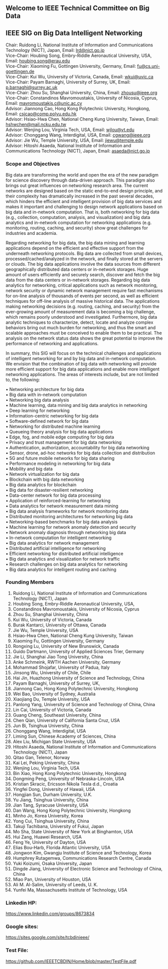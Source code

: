 ## Welcome to IEEE Technical Committee on Big Data
## IEEE SIG on Big Data Intelligent Networking
Chair: Ruidong Li, National Institute of Information and Communications Technology (NICT), Japan, Email: lrd@nict.go.jp \
Vice-Chair: Houbing Song, Embry-Riddle Aeronautical University, USA, Email: houbing.song@erau.edu \
Vice-Chair: Xiaoming Fu, Gottingen University, Germany, Email: fu@cs.uni-goettingen.de \
Vice-Chair: Kui Wu, University of Victoria, Canada, Email: wkui@uvic.ca \
Vice-Chair: Payam Barnaghi, University of Surrey, UK, Email: p.barnaghi@surrey.ac.uk \
Vice-Chair: Zhou Su, Shanghai University, China, Email: zhousu@ieee.org \
Vice-Chair: Constandinos Mavromoustakis, University of Nicosia, Cyprus, Email: mavromoustakis.c@unic.ac.cy \
Advisor: Jiannong Cao, Hong Kong Polytechnic University, Hongkong, Email: csjcao@comp.polyu.edu.hk \
Advisor: Hsiao-Hwa Chen, National Cheng Kung University, Taiwan, Email: hshwchen@mail.ncku.edu.tw \
Advisor: Wenjing Lou, Virginia Tech, USA, Email: wjlou@vt.edu \
Advisor: Chonggang Wang, Interdigital, USA, Email: cgwang@ieee.org \
Advisor: Jie Wu, Temple University, USA, Email: jiewu@temple.edu \
Advisor: Hitoshi Asaeda, National Institute of Information and Communications Technology (NICT), Japan, Email: asaeda@nict.go.jp 

### Scope and Objectives

Big data are transforming the world and open the era of the new paradigm for science discovery through data-driven approach. This paradigm also brings out great influences on networking research area. The current networks are designed based on the static end-to-end design principle, and their complexity has dramatically increased in the past several decades, which hinders the efficient and intelligent provision of big data services and makes it important and challenging to design network applications based on big data and in-network computation. That is, both networking for big data (e.g., collection, computation, analysis, and visualization) and big data analytics and in-network computation for networking applications (e.g. monitoring, routing, caching, and security) show great challenges for industries and academia.

Regarding networking for big data, the big data mining and learning applications depend on the efficient and effective support from the underneath networking protocols. Big data are collected from small devices, processed/cached/analyzed in the network, and finally stored at the servers or clouds. The big data applications involve the data sources from different geographically distributed data centers or in-network storages. Huge amount of users efficiently and securely search, discover and fetch the big data from the data centers or in-network storages. Regarding big data analytics for networking, critical applications such as network monitoring, network security or dynamic network management require fast mechanisms for on-line analysis of thousands of events per second, as well as efficient techniques for off-line analysis of massive historical data. The applications making networking decisions (e.g. routing, caching, and security) from the ever-growing amount of measurement data is becoming a big challenge, which remains poorly understood and investigated. Furthermore, big data analytic techniques to characterize, detect, locate and analyze complex behaviors bring out much burden for networking, and thus the smart and scalable approaches must be conceived to enable them to be practical. The analysis on the network status data shows the great potential to improve the performance of networking and applications.

In summary, this SIG will focus on the technical challenges and applications of intelligent networking for and by big data and in-network computation. We envision that the combination of big data with networking will provide more efficient support for big data applications and enable more intelligent networking applications. The areas of interests include, but are not limited to, the following:

•	Networking architecture for big data  \
•	Big data with in-network computation \
•	Networking big data analysis \
•	Machine learning, data mining and big data analytics in networking \
•	Deep learning for networking \
•	Information-centric networking for big data \
•	Software-defined network for big data \
•	Networking for distributed machine learning \
•	Queueing theory analysis for big data applications \
•	Edge, fog, and mobile edge computing for big data \
•	Privacy and trust management for big data networking \
•	Authentication, authorization, accountability for big data networking \
•	Sensor, drone, ad-hoc networks for big data collection and distribution \
•	5G and future mobile networks for big data sharing \
•	Performance modeling in networking for big data \
•	Mobility and big data \
•	Network virtualization for big data \
•	Blockchain with big data networking \
•	Big data analytics for blockchain \
•	Big data for disaster-resilient networking \
•	Data-center network for big data processing \
•	Application of reinforced-learning for networking \
•	Data analytics for network measurement data mining \
•	Big data analysis frameworks for network monitoring data \
•	Distributed monitoring architectures for networking big data \
•	Networking-based benchmarks for big data analysis \
•	Machine learning for network anomaly detection and security \
•	Network anomaly diagnosis through networking big data \
•	In-network computation for intelligent networking \
•	Big data analytics for network management \
•	Distributed artificial intelligence for networking \
•	Efficient networking for distributed artificial intelligence \
•	Big data analytics and visualization for network traffic \
•	Research challenges on big data analytics for networking \
•	Big data analytics for intelligent routing and caching

### Founding Members

1.	Ruidong Li, National Institute of Information and Communications Technology (NICT), Japan
2.	Houbing Song, Embry-Riddle Aeronautical University, USA,
3.	Constandinos Mavromoustakis, University of Nicosia, Cyprus
4.	Zhou Su, Shanghai University, China
5.	Kui Wu, University of Victoria, Canada
6.	Burak Kantarci, University of Ottawa, Canada
7.	Jie Wu, Temple University, USA
8.	Hsiao-Hwa Chen, National Cheng Kung University, Taiwan
9.	Xiaoming Fu, Gottingen University, Germany
10.	Rongxing Lu, University of New Brunswick, Canada
11.	Guido Dartmann, University of Applied Sciences Trier, Germany
12.	Jie Li, Shanghai Jiao Tong University, China
13.	Anke Schmeink, RWTH Aachen University, Germany
14.	Mohammad Shojafar, University of Padua, Italy 
15.	Jinsong Wu, University of Chile, Chile
16.	Hai Jin, Huazhong University of Science and Technology, China
17.	Payam Barnaghi, University of Surrey, UK,
18.	Jiannong Cao, Hong Kong Polytechnic University, Hongkong
19.	Wei Bao, University of Sydney, Australia
20.	Xiaojiang Du, Temple University, USA
21.	Panlong Yang, University of Science and Technology of China, China
22.	Lin Cai, University of Victoria, Canada
23.	Guang Cheng, Southeast University, China
24.	Chen Qian, University of California Santa Cruz, USA
25.	Jun Bi, Tsinghua University, China
26.	Chonggang Wang, Interdigital, USA
27.	Liming Sun, Chinese Academy of Sciences, China
28.	Alex Liu, Michigan State University, USA
29.	Hitoshi Asaeda, National Institute of Information and Communications Technology (NICT), Japan
30.	Qitao Gan, Telenor, Norway
31.	Kai Lei, Peking University, China
32.	Wenjing Lou, Virginia Tech, USA
33.	Bin Xiao, Hong Kong Polytechnic University, Hongkong
34.	Dongming Peng, University of Nebraska-Lincoln, USA
35.	Kristian Skracic, Ericsson Nikola Tesla d.d., Croatia
36.	Yingfei Dong, University of Hawaii, USA 
37.	Hongjian Sun, Durham University, U.K. 
38.	Yu Jiang, Tsinghua University, China 
39.	Jian Tang, Syracuse University, USA 
40.	Dan Wang, Hong Kong Polytechnic University, Hongkong
41.	Minho Jo, Korea University, Korea 
42.	Yong Cui, Tsinghua University, China 
43.	Takuji Tachibana, University of Fukui, Japan
44.	Mo Sha, State University of New York at Binghamton, USA 
45.	Hui Zang, Huawei Research, USA
46.	Feng Ye, University of Dayton, USA 
47.	Elias Bou-Harb, Florida Atlantic University, USA
48.	Jongwon Kim, Gwangju Institute of Science and Technology, Korea
49.	Humphrey Rutagemwa, Communications Research Centre, Canada 
50.	Yuki Koizumi, Osaka University, Japan
51.	Dingde Jiang, University of Electronic Science and Technology of China, China
52.	Miao Pan, University of Houston, USA
53.	Ali M. Al-Salim, University of Leeds, U. K.
54. Yunfei Ma, Massachusetts Institute of Technology, USA

### Linkedin HP: 
https://www.linkedin.com/groups/8673834

### Google sites: 
https://sites.google.com/site/tcbdinieee/

### Test File: 
https://github.com/IEEETCBDIN/Home/blob/master/TestFile.pdf
